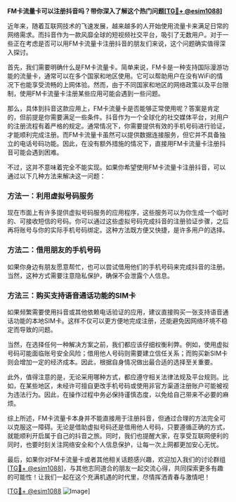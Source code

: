 **FM卡流量卡可以注册抖音吗？带你深入了解这个热门问题[[TG💪+ @esim1088](https://t.me/s/esim1088)]**

近年来，随着互联网技术的飞速发展，越来越多的人开始使用流量卡来满足日常的网络需求。而抖音作为一款风靡全球的短视频社交平台，吸引了无数用户。对于一些正在考虑是否可以用FM卡流量卡注册抖音的朋友们来说，这个问题确实值得深入探讨。

首先，我们需要明确什么是FM卡流量卡。简单来说，FM卡是一种支持国际漫游功能的流量卡，通常可以在多个国家和地区使用。它可以帮助用户在没有WiFi的情况下也能享受流畅的上网体验。然而，由于不同国家和地区的网络政策以及平台限制，使用FM卡流量卡注册某些应用可能会遇到一些问题。

那么，具体到抖音这款应用上，FM卡流量卡是否能够正常使用呢？答案是肯定的，但前提是你需要满足一些条件。抖音作为一个全球化的社交媒体平台，对用户的注册流程有着严格的规定。通常情况下，你需要提供有效的手机号码进行验证，才能顺利完成注册。而FM卡流量卡虽然可以提供数据连接服务，但它并不具备独立的电话号码功能。因此，在没有额外措施的情况下，直接用FM卡流量卡注册抖音可能会遇到困难。

不过，这并不意味着完全不能实现。如果你希望使用FM卡流量卡注册抖音，可以通过以下几种方法来解决这一问题：

### 方法一：利用虚拟号码服务

现在市面上有许多提供虚拟号码服务的应用程序，这些服务可以为你生成一个临时的、可接收短信的号码。你可以通过这些虚拟号码完成抖音的注册验证步骤，之后再将账号与你的实际手机号码绑定。这种方法既方便又快捷，是许多用户的选择。

### 方法二：借用朋友的手机号码

如果你身边有朋友愿意帮忙，也可以尝试借用他们的手机号码来完成抖音的注册。当然，这种方式需要注意隐私保护，确保不会泄露个人信息。

### 方法三：购买支持语音通话功能的SIM卡

如果频繁需要使用抖音或其他依赖电话验证的应用，建议直接购买一张支持语音通话功能的本地SIM卡。这样不仅可以更方便地完成注册，还能避免因网络环境不稳定而导致的问题。

当然，在选择任何一种解决方案之前，我们都应该仔细权衡利弊。例如，使用虚拟号码可能面临账号安全风险；借用他人号码则需要建立信任关系；而购买新SIM卡则会增加一定的经济成本。因此，根据自身情况做出最合适的选择至关重要。

此外，值得注意的是，无论采用哪种方式，都应遵守相关法律法规及平台规则。比如，在某些地区，未经许可擅自更改手机号码或使用非官方渠道注册账户可能被视为违法行为。因此，在操作过程中务必保持谨慎态度，以免给自己带来不必要的麻烦。

综上所述，FM卡流量卡本身并不能直接用于注册抖音，但通过合理的方法完全可以克服这一障碍。无论是借助虚拟号码还是借用他人号码，只要遵循正确的方式，就能顺利开启属于自己的抖音之旅。同时，我们也提醒大家，在享受互联网便利的同时，也要时刻关注网络安全和个人信息保护，让每一次上网都更加安心无忧。

最后，如果你对FM卡流量卡或者其他相关话题感兴趣，欢迎加入我们的讨论群组[[TG💪+ @esim1088](https://t.me/s/esim1088)]，与其他志同道合的朋友一起交流心得，共同探索更多有趣的可能性！让我们一起在这个充满机遇的时代里，尽情挥洒青春与激情吧！

[[TG💪+ @esim1088](https://t.me/s/esim1088) ![Image](https://i.postimg.cc/4NQfJmqS/Snipaste-2025-05-13-00-14-12.png)]